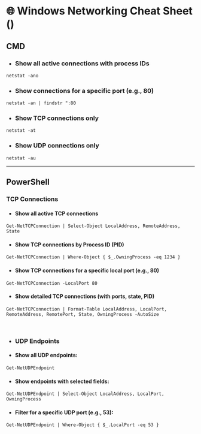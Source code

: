 # 🌐 Windows Networking Cheat Sheet ()

## CMD
- ### Show all active connections with process IDs  
`netstat -ano`  

- ### Show connections for a specific port (e.g., 80)  
`netstat -an | findstr ":80`

- ### Show TCP connections only  
`netstat -at`

- ### Show UDP connections only  
`netstat -au`  

---
## PowerShell

### TCP Connections

- #### Show all active TCP connections
`Get-NetTCPConnection | Select-Object LocalAddress, RemoteAddress, State`

- #### Show TCP connections by Process ID (PID)
`Get-NetTCPConnection | Where-Object { $_.OwningProcess -eq 1234 }`

- #### Show TCP connections for a specific local port (e.g., 80)
`Get-NetTCPConnection -LocalPort 80`

- #### Show detailed TCP connections (with ports, state, PID)
`Get-NetTCPConnection | Format-Table LocalAddress, LocalPort, RemoteAddress, RemotePort, State, OwningProcess -AutoSize`

<br>

- ### **UDP Endpoints**

- #### Show all UDP endpoints:
`Get-NetUDPEndpoint`

- #### Show endpoints with selected fields:
`Get-NetUDPEndpoint | Select-Object LocalAddress, LocalPort, OwningProcess`

- #### Filter for a specific UDP port (e.g., 53):
`Get-NetUDPEndpoint | Where-Object { $_.LocalPort -eq 53 }`

